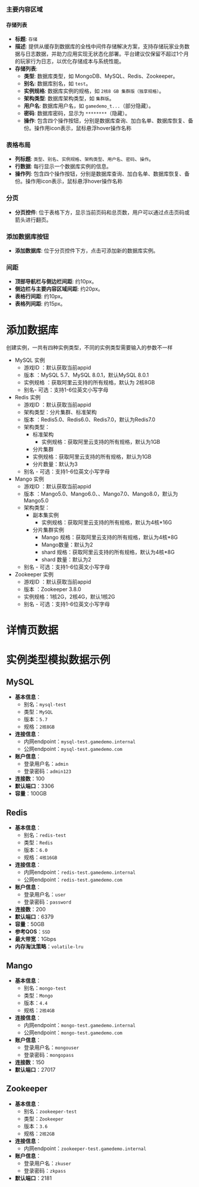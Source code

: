 
### 主要内容区域

#### 存储列表
- **标题**: `存储`
- **描述**: 提供从缓存到数据库的全栈中间件存储解决方案，支持存储玩家业务数据与日志数据，并助力应用实现无状态化部署。平台建议仅保留不超过1个月的玩家行为日志，以优化存储成本与系统性能。
- **存储列表**:
  - **类型**: 数据库类型，如 MongoDB、MySQL、Redis、Zookeeper。
  - **别名**: 数据库别名，如 `test`。
  - **实例规格**: 数据库实例的规格，如 `2核8 GB 集群版（独享规格）`。
  - **架构类型**: 数据库架构类型，如 `集群版`。
  - **用户名**: 数据库用户名，如 `gamedemo_t...`（部分隐藏）。
  - **密码**: 数据库密码，显示为 `********`（隐藏）。
  - **操作**: 包含四个操作按钮，分别是数据库查询、加白名单、数据库恢复、备份。操作用icon表示，鼠标悬浮hover操作名称


### 表格布局
- **列标题**: `类型`、`别名`、`实例规格`、`架构类型`、`用户名`、`密码`、`操作`。
- **行数据**: 每行显示一个数据库实例的信息。
- **操作列**: 包含四个操作按钮，分别是数据库查询、加白名单、数据库恢复、备份。操作用icon表示，鼠标悬浮hover操作名称


### 分页
- **分页控件**: 位于表格下方，显示当前页码和总页数，用户可以通过点击页码或箭头进行翻页。

### 添加数据库按钮
- **添加数据库**: 位于分页控件下方，点击可添加新的数据库实例。

### 间距
- **顶部导航栏与侧边栏间距**: 约10px。
- **侧边栏与主要内容区域间距**: 约20px。
- **表格行间距**: 约10px。
- **表格列间距**: 约15px。


# 添加数据库

创建实例，一共有四种实例类型，不同的实例类型需要输入的参数不一样
- MySQL 实例
  - 游戏ID ：默认获取当前appid
  - 版本 ：MySQL 5.7、MySQL 8.0.1，默认MySQL 8.0.1
  - 实例规格 ：获取阿里云支持的所有规格，默认为 2核8GB
  - 别名- 可选：支持1-6位英文小写字母
- Redis 实例
  - 游戏ID ：默认获取当前appid
  - 架构类型：分片集群、标准架构
  - 版本 ：Redis5.0、Redis6.0、Redis7.0，默认为Redis7.0
  - 架构类型：
    - 标准架构
      - 实例规格：获取阿里云支持的所有规格，默认为1GB
    - 分片集群
    - 实例规格：获取阿里云支持的所有规格，默认为1GB
    - 分片数量：默认为3
  - 别名 - 可选：支持1-6位英文小写字母
- Mango 实例
  - 游戏ID ：默认获取当前appid
  - 版本 ：Mango5.0、Mango6.0、、Mango7.0、Mango8.0，默认为Mango5.0
  - 架构类型：
    - 副本集实例
      - 实例规格：获取阿里云支持的所有规格，默认为4核*16G
    - 分片集群实例
      - Mango 规格：获取阿里云支持的所有规格，默认为4核*8G
      - Mango数量：默认为2
      - shard 规格：获取阿里云支持的所有规格，默认为4核*8G
      - shard 数量：默认为2
  - 别名 - 可选：支持1-6位英文小写字母
- Zookeeper  实例
  - 游戏ID ：默认获取当前appid
  - 版本 ：Zookeeper 3.8.0
  - 实例规格：1核2G，2核4G，默认1核2G
  - 别名 - 可选：支持1-6位英文小写字母


# 详情页数据

# 实例类型模拟数据示例

## MySQL
- **基本信息**：
  - 别名：`mysql-test`
  - 类型：`MySQL`
  - 版本：`5.7`
  - 规格：`2核8GB`
- **连接信息**：
  - 内网endpoint：`mysql-test.gamedemo.internal`
  - 公网endpoint：`mysql-test.gamedemo.com`
- **账户信息**：
  - 登录用户名：`admin`
  - 登录密码：`admin123`
- **连接数**：100
- **默认端口**：3306
- **容量**：100GB

## Redis
- **基本信息**：
  - 别名：`redis-test`
  - 类型：`Redis`
  - 版本：`6.0`
  - 规格：`4核16GB`
- **连接信息**：
  - 内网endpoint：`redis-test.gamedemo.internal`
  - 公网endpoint：`redis-test.gamedemo.com`
- **账户信息**：
  - 登录用户名：`user`
  - 登录密码：`password`
- **连接数**：200
- **默认端口**：6379
- **容量**：50GB
- **参考QOS**：`SSD`
- **最大带宽**：1Gbps
- **内存淘汰策略**：`volatile-lru`

## Mango
- **基本信息**：
  - 别名：`mongo-test`
  - 类型：`Mongo`
  - 版本：`4.4`
  - 规格：`2核4GB`
- **连接信息**：
  - 内网endpoint：`mongo-test.gamedemo.internal`
  - 公网endpoint：`mongo-test.gamedemo.com`
- **账户信息**：
  - 登录用户名：`mongouser`
  - 登录密码：`mongopass`
- **连接数**：150
- **默认端口**：27017

## Zookeeper
- **基本信息**：
  - 别名：`zookeeper-test`
  - 类型：`Zookeeper`
  - 版本：`3.6`
  - 规格：`2核2GB`
- **连接信息**：
  - 内网endpoint：`zookeeper-test.gamedemo.internal`
- **账户信息**：
  - 登录用户名：`zkuser`
  - 登录密码：`zkpass`
- **默认端口**：2181